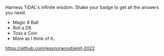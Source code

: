 Harness TiDAL's infinite wisdom. Shake your badge to get all the answers you need.

* Magic 8 Ball
* Roll a D6
* Toss a Coin
* More as I think of it..

https://github.com/jessnorwood/emf-2022